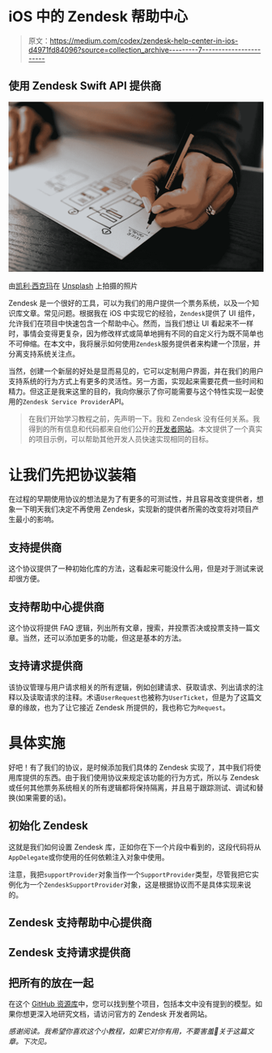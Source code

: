 # iOS 中的 Zendesk 帮助中心

> 原文：<https://medium.com/codex/zendesk-help-center-in-ios-d4971fd84096?source=collection_archive---------7----------------------->

## 使用 Zendesk Swift API 提供商

![](img/a04df1d8f3ea04851c2a7593339a5b2b.png)

由[凯利·西克玛](https://unsplash.com/@kellysikkema?utm_source=unsplash&utm_medium=referral&utm_content=creditCopyText)在 [Unsplash](https://unsplash.com/s/photos/help?utm_source=unsplash&utm_medium=referral&utm_content=creditCopyText) 上拍摄的照片

Zendesk 是一个很好的工具，可以为我们的用户提供一个票务系统，以及一个知识库文章。常见问题。根据我在 iOS 中实现它的经验，`Zendesk`提供了 UI 组件，允许我们在项目中快速包含一个帮助中心。然而，当我们想让 UI 看起来不一样时，事情会变得更复杂，因为修改样式或简单地拥有不同的自定义行为既不简单也不可伸缩。在本文中，我将展示如何使用`Zendesk`服务提供者来构建一个顶层，并分离支持系统关注点。

当然，创建一个新层的好处是显而易见的，它可以定制用户界面，并在我们的用户支持系统的行为方式上有更多的灵活性。另一方面，实现起来需要花费一些时间和精力。但这正是我来这里的目的，我向你展示了你可能需要与这个特性实现一起使用的`Zendesk Service Provider`API。

> 在我们开始学习教程之前，先声明一下。我和 Zendesk 没有任何关系。我得到的所有信息和代码都来自他们公开的[开发者网站](https://developer.zendesk.com/documentation/classic-sdks/support-sdk/ios/help_center/)。本文提供了一个真实的项目示例，可以帮助其他开发人员快速实现相同的目标。

# 让我们先把协议装箱

在过程的早期使用协议的想法是为了有更多的可测试性，并且容易改变提供者，想象一下明天我们决定不再使用 Zendesk，实现新的提供者所需的改变将对项目产生最小的影响。

## 支持提供商

这个协议提供了一种初始化库的方法，这看起来可能没什么用，但是对于测试来说却很方便。

## 支持帮助中心提供商

这个协议将提供 FAQ 逻辑，列出所有文章，搜索，并投票否决或投票支持一篇文章。当然，还可以添加更多的功能，但这是基本的方法。

## 支持请求提供商

该协议管理与用户请求相关的所有逻辑，例如创建请求、获取请求、列出请求的注释以及读取请求的注释。术语`UserRequest`也被称为`UserTicket`，但是为了这篇文章的缘故，也为了让它接近 Zendesk 所提供的，我也称它为`Request`。

# 具体实施

好吧！有了我们的协议，是时候添加我们具体的 Zendesk 实现了，其中我们将使用库提供的东西。由于我们使用协议来规定该功能的行为方式，所以与 Zendesk 或任何其他票务系统相关的所有逻辑都将保持隔离，并且易于跟踪测试、调试和替换(如果需要的话)。

## 初始化 Zendesk

这就是我们如何设置 Zendesk 库，正如你在下一个片段中看到的，这段代码将从`AppDelegate`或你使用的任何依赖注入对象中使用。

注意，我把`supportProvider`对象当作一个`SupportProvider`类型，尽管我把它实例化为一个`ZendeskSupportProvider`对象，这是根据协议而不是具体实现来说的。

## Zendesk 支持帮助中心提供商

## Zendesk 支持请求提供商

## 把所有的放在一起

在这个 [GitHub 资源库](https://github.com/cristhianleonli/zendesk-help-center)中，您可以找到整个项目，包括本文中没有提到的模型。如果你想更深入地研究文档，请访问官方的 Zendesk 开发者网站。

*感谢阅读。我希望你喜欢这个小教程，如果它对你有用，不要害羞👏关于这篇文章。下次见。*